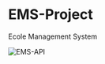 # EMS-Project
Ecole Management System

![EMS-API](https://github.com/HMav-16/EMS-Project/assets/148790419/3d16d9e9-fb88-4f64-bac7-631d9b00df2c)
